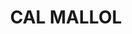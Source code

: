 ---
layout: test
title:  "CAL MALLOL"
collections: ["patrimoni-arquitectonic", "bcil-previstos-cbp"]
coordinates:
  - group1:
        - [1.460115904490753, 42.357214083509028]
        - [1.460217952002072, 42.357243270002513]
        - [1.460222559616366, 42.35723888138287]
        - [1.460266446449916, 42.357253935044014]
        - [1.460275332811754, 42.357227907651946]
        - [1.460348245717847, 42.357252252178739]
        - [1.460329462229314, 42.357284266096421]
        - [1.46044574314692, 42.357314199876598]
        - [1.460445661678056, 42.357317536665889]
        - [1.46048709241254, 42.357310304699475]
        - [1.460490963761407, 42.357305349866962]
        - [1.460510323560119, 42.357311173008746]
        - [1.46054637711719, 42.357247681099878]
        - [1.46042561087653, 42.357217130866957]
        - [1.46043193538341, 42.357203864275114]
        - [1.460385676850388, 42.357193785648192]
        - [1.460382609643511, 42.357196526022001]
        - [1.460313201501572, 42.357182242242416]
        - [1.460310066395789, 42.357187763271909]
        - [1.460290652336337, 42.357184164623192]
        - [1.460145891856867, 42.357153291806149]
        - [1.460115904490753, 42.357214083509028]
---